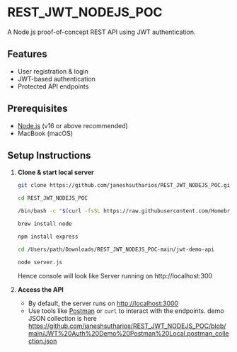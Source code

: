# REST_JWT_NODEJS_POC

A Node.js proof-of-concept REST API using JWT authentication.

## Features

- User registration & login
- JWT-based authentication
- Protected API endpoints

## Prerequisites

- [Node.js](https://nodejs.org/) (v16 or above recommended)
- MacBook (macOS)

## Setup Instructions

1. **Clone & start local server**

   ```bash
   git clone https://github.com/janeshsutharios/REST_JWT_NODEJS_POC.git
   
   cd REST_JWT_NODEJS_POC

   /bin/bash -c "$(curl -fsSL https://raw.githubusercontent.com/Homebrew/install/HEAD/install.sh)"
   
   brew install node

   npm install express
   
   cd /Users/path/Downloads/REST_JWT_NODEJS_POC-main/jwt-demo-api
   
   node server.js
   ```
   Hence console will look like Server running on http://localhost:300

2. **Access the API**

   - By default, the server runs on [http://localhost:3000](http://localhost:3000)
   - Use tools like [Postman](https://www.postman.com/) or `curl` to interact with the endpoints. demo JSON collection is here https://github.com/janeshsutharios/REST_JWT_NODEJS_POC/blob/main/JWT%20Auth%20Demo%20Postman%20Local.postman_collection.json


